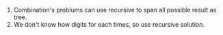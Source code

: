 1. Combination's problums can use recursive to span all possible result as tree.
2. We don't know how digits for each times, so use recursive solution.